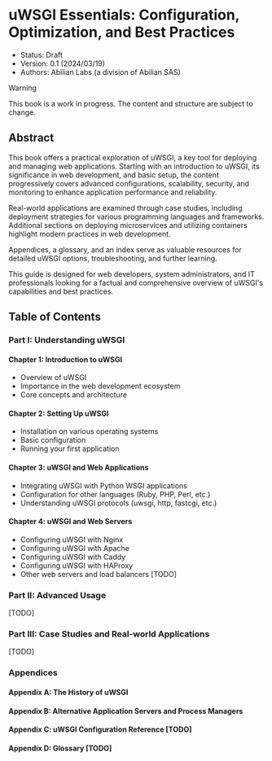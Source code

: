 # uWSGI Essentials: Configuration, Optimization, and Best Practices

- Status: Draft
- Version: 0.1 (2024/03/19)
- Authors: Abilian Labs (a division of Abilian SAS)

> [!WARNING]
> This book is a work in progress. The content and structure are subject to change.


## Abstract

This book offers a practical exploration of uWSGI, a key tool for deploying and managing web applications. Starting with an introduction to uWSGI, its significance in web development, and basic setup, the content progressively covers advanced configurations, scalability, security, and monitoring to enhance application performance and reliability. 

Real-world applications are examined through case studies, including deployment strategies for various programming languages and frameworks. Additional sections on deploying microservices and utilizing containers highlight modern practices in web development. 

Appendices, a glossary, and an index serve as valuable resources for detailed uWSGI options, troubleshooting, and further learning. 

This guide is designed for web developers, system administrators, and IT professionals looking for a factual and comprehensive overview of uWSGI's capabilities and best practices.

## Table of Contents

### Part I: Understanding uWSGI

#### Chapter 1: Introduction to uWSGI
- Overview of uWSGI
- Importance in the web development ecosystem
- Core concepts and architecture

#### Chapter 2: Setting Up uWSGI
- Installation on various operating systems
- Basic configuration
- Running your first application

#### Chapter 3: uWSGI and Web Applications
- Integrating uWSGI with Python WSGI applications
- Configuration for other languages (Ruby, PHP, Perl, etc.)
- Understanding uWSGI protocols (uwsgi, http, fastcgi, etc.)

#### Chapter 4: uWSGI and Web Servers
- Configuring uWSGI with Nginx
- Configuring uWSGI with Apache
- Configuring uWSGI with Caddy
- Configuring uWSGI with HAProxy
- Other web servers and load balancers [TODO]

### Part II: Advanced Usage

[TODO]

### Part III: Case Studies and Real-world Applications

[TODO]

### Appendices

#### Appendix A: The History of uWSGI 

#### Appendix B: Alternative Application Servers and Process Managers

#### Appendix C: uWSGI Configuration Reference [TODO]

#### Appendix D: Glossary [TODO]

